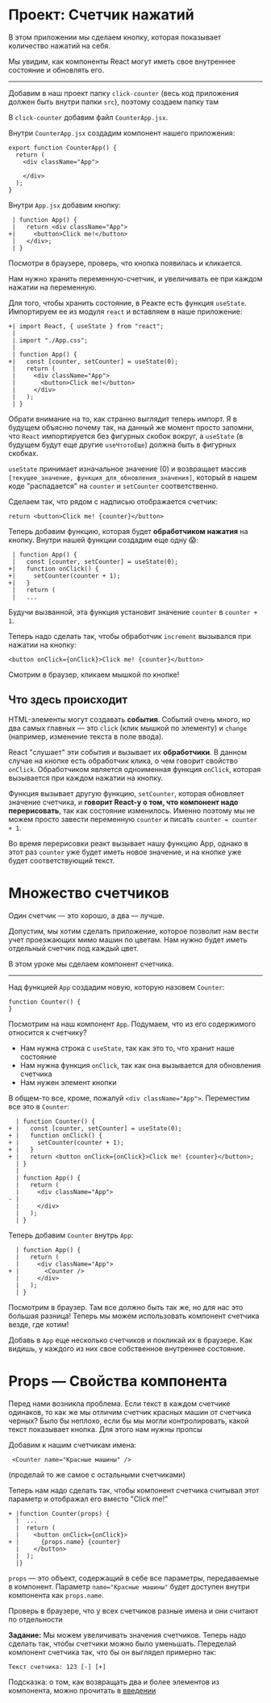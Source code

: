 # Проект: Счетчик нажатий
В этом приложении мы сделаем кнопку, которая показывает количество нажатий на себя.

Мы увидим, как компоненты React могут иметь свое внутреннее состояние и обновлять его.
___
Добавим в наш проект папку `click-counter` (весь код приложения должен быть внутри папки `src`), поэтому создаем папку там

В `click-counter` добавим файл `CounterApp.jsx`. 

Внутри `CounterApp.jsx` создадим компонент нашего приложения: 

    export function CounterApp() {
      return (
        <div className="App">
          
        </div>
      );
    }




Внутри `App.jsx` добавим кнопку:

     | function App() {
     |   return <div className="App">
    +|     <button>Click me!</button>
     |   </div>;
     | }

Посмотри в браузере, проверь, что кнопка появилась и кликается.

Нам нужно хранить переменную-счетчик, и увеличивать ее при каждом нажатии на переменную.

Для того, чтобы хранить состояние, в Реакте есть функция `useState`. Импортируем ее из модуля `react` и вставляем в наше приложение:

    +| import React, { useState } from "react";
     |
     | import "./App.css";
     |
     | function App() {
    +|   const [counter, setCounter] = useState(0);
     |   return (
     |     <div className="App">
     |       <button>Click me!</button>
     |     </div>
     |   );
     | }

Обрати внимание на то, как странно выглядит теперь импорт. Я в будущем объясню почему так, на данный же момент просто запомни, что `React` импортируется без фигурных скобок вокруг, а `useState` (в будущем будут еще другие `useЧтотоЕще`) должна быть в фигурных скобках.

`useState` принимает изначальное значение (0) и возвращает массив `[текущее_значение, функция_для_обновления_значения]`, который в нашем коде "распадается" на `counter` и `setCounter` соответственно.

Сделаем так, что рядом с надписью отображается счетчик:

    return <button>Click me! {counter}</button>

Теперь добавим функцию, которая будет **обработчиком нажатия** на кнопку. Внутри нашей функции создадим еще одну 😱:

     | function App() {
     |   const [counter, setCounter] = useState(0);
    +|   function onClick() {
    +|     setCounter(counter + 1);
    +|   }
     |   return (
     |   ...

Будучи вызванной, эта функция установит значение `counter` в `counter + 1`.

Теперь надо сделать так, чтобы обработчик `increment` вызывался при нажатии на кнопку:

    <button onClick={onClick}>Click me! {counter}</button>

Смотрим в браузер, кликаем мышкой по кнопке!

## Что здесь происходит

HTML-элементы могут создавать **события**. Событий очень много, но два самых главных — это `click` (клик мышкой по элементу) и `change` (например, изменение текста в поле ввода). 

React "слушает" эти события и вызывает их **обработчики**. В данном случае на кнопке есть обработчик клика, о чем говорит свойство `onClick`. Обработчиком является одноименная функция `onClick`, которая вызывается при каждом нажатии на кнопку. 

Функция вызывает другую функцию, `setCounter`, которая обновляет значение счетчика, и **говорит React-у о том, что компонент надо перерисовать**, так как состояние изменилось. Именно поэтому мы не можем просто завести переменную `counter` и писать `counter = counter + 1`.

Во время перерисовки реакт вызывает нашу функцию App, однако в этот раз `counter` уже будет иметь новое значение, и на кнопке уже будет соответствующий текст.

# Множество счетчиков

Один счетчик — это хорошо, а два — лучше. 

Допустим, мы хотим сделать приложение, которое позволит нам вести учет проезжающих мимо машин по цветам. Нам нужно будет иметь отдельный счетчик под каждый цвет. 

В этом уроке мы сделаем компонент счетчика.

---
Над функцией `App` создадим новую, которую назовем `Counter`:

    function Counter() {
    }

Посмотрим на наш компонент `App`. Подумаем, что из его содержимого относится к счетчику?
- Нам нужна строка с `useState`, так как это то, что хранит наше состояние
- Нам нужна функция `onClick`, так как она вызывается для обновления счетчика
- Нам нужен элемент кнопки

В общем-то все, кроме, пожалуй `<div className="App">`. Переместим все это в `Counter`:


      | function Counter() {
    + |   const [counter, setCounter] = useState(0);
    + |   function onClick() {
    + |     setCounter(counter + 1);
    + |   }
    + |   return <button onClick={onClick}>Click me! {counter}</button>;
      | }
      |  
      | function App() {
      |   return (
      |     <div className="App">
    - |       
      |     </div>
      |   );
      | }

Теперь добавим `Counter` внутрь `App`:

      | function App() {
      |   return (
      |     <div className="App">
    + |       <Counter />
      |     </div>
      |   );
      | }

Посмотрим в браузер. Там все должно быть так же, но для нас это большая разница! Теперь мы можем использовать компонент счетчика везде, где хотим!

Добавь в `App` еще несколько счетчиков и покликай их в браузере. Как видишь, у каждого из них свое собственное внутреннее состояние.

# Props — Свойства компонента

Перед нами возникла проблема. Если текст в каждом счетчике одинаков, то как же мы отличим счетчик красных машин от счетчика черных? Было бы неплохо, если бы мы могли контролировать, какой текст показывает кнопка. Для этого нам нужны пропсы

Добавим к нашим счетчикам имена:

     <Counter name="Красные машины" />

(проделай то же самое с остальными счетчиками)

Теперь нам надо сделать так, чтобы компонент счетчика считывал этот параметр и отображал его вместо "Click me!"

    + |function Counter(props) {
      |  ...
      |  return (
      |    <button onClick={onClick}>
    + |      {props.name} {counter}
      |    </button>
      |  );
      |}

`props` — это объект, содержащий в себе все параметры, передаваемые в компонент. Параметр `name="Красные машины"` будет доступен внутри компонента как `props.name`.

Проверь в браузере, что у всех счетчиков разные имена и они считают по отдельности

**Задание:** Мы можем увеличивать значения счетчиков. Теперь надо сделать так, чтобы счетчики можно было уменьшать. Переделай компонент счетчика так, что бы он выглядел примерно так:

    Текст счетчика: 123 [-] [+]

Подсказка: о том, как возвращать два и более элементов из компонента, можно прочитать в [введении](index.md#основы-reactjs)